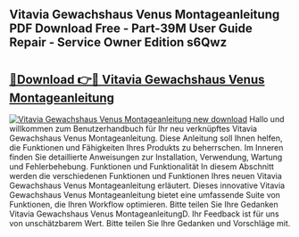 ## Vitavia Gewachshaus Venus Montageanleitung PDF Download Free - Part-39M User Guide Repair - Service Owner Edition s6Qwz

# <h2><a href="http://df6dbg.blite.top/?on=Vitavia+Gewachshaus+Venus+Montageanleitung">🔗Download 👉🔴 Vitavia Gewachshaus Venus Montageanleitung</a></h2>

[![Vitavia Gewachshaus Venus Montageanleitung new download](https://i.imgur.com/lujVjoI.png)](http://df6dbg.blite.top/?on=Vitavia+Gewachshaus+Venus+Montageanleitung)
Hallo und willkommen zum Benutzerhandbuch für Ihr neu verknüpftes Vitavia Gewachshaus Venus Montageanleitung. Diese Anleitung soll Ihnen helfen, die Funktionen und Fähigkeiten Ihres Produkts zu beherrschen. Im Inneren finden Sie detaillierte Anweisungen zur Installation, Verwendung, Wartung und Fehlerbehebung. Funktionen und Funktionalität In diesem Abschnitt werden die verschiedenen Funktionen und Funktionen Ihres neuen Vitavia Gewachshaus Venus Montageanleitung erläutert. Dieses innovative Vitavia Gewachshaus Venus Montageanleitung bietet eine umfassende Suite von Funktionen, die Ihren Workflow optimieren. Bitte teilen Sie Ihre Gedanken Vitavia Gewachshaus Venus MontageanleitungD. Ihr Feedback ist für uns von unschätzbarem Wert. Bitte teilen Sie Ihre Gedanken und Vorschläge mit.
